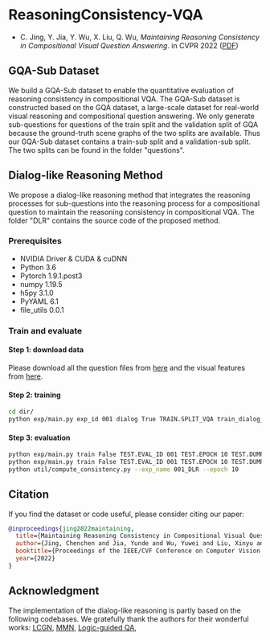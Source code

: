 # ReasoningConsistency-VQA

* C. Jing, Y. Jia, Y. Wu, X. Liu, Q. Wu, *Maintaining Reasoning Consistency in Compositional Visual Question Answering*. in CVPR 2022 ([PDF](https://jingchenchen.github.io/files/papers/2022/CVPR_DLR.pdf))

## GQA-Sub Dataset 
We build a GQA-Sub dataset to enable the quantitative evaluation of reasoning consistency in compositional VQA. The GQA-Sub dataset is constructed based on the GQA dataset, a large-scale dataset for real-world visual reasoning and compositional question answering. We only generate sub-questions for questions of the train split and the validation split of GQA because the ground-truth scene graphs of the two splits are available. Thus our GQA-Sub dataset contains a train-sub split and a validation-sub split. The two splits can be found in the folder "questions". 

## Dialog-like Reasoning Method
We propose a dialog-like reasoning method that integrates the reasoning processes for sub-questions into the reasoning process for a compositional question to maintain the reasoning consistency in compositional VQA. The folder "DLR" contains the source code of the proposed method. 


### Prerequisites
- NVIDIA Driver & CUDA & cuDNN
- Python 3.6
- Pytorch 1.9.1.post3
- numpy 1.19.5
- h5py 3.1.0
- PyYAML 6.1
- file_utils 0.0.1

### Train and evaluate 

#### Step 1: download data

Please download all the question files from [here](https://www.dropbox.com/s/vdd4uviuk161ov7/questions.zip) and the visual features from [here](https://convaisharables.blob.core.windows.net/meta-module-network/gqa_visual_features.zip).

#### Step 2: training 

``` sh
cd dir/
python exp/main.py exp_id 001 dialog True TRAIN.SPLIT_VQA train_dialog_balanced

``` 

#### Step 3: evaluation

``` sh
python exp/main.py train False TEST.EVAL_ID 001 TEST.EPOCH 10 TEST.DUMP_PRED True TEST.SPLIT_VQA val_sub_balanced
python exp/main.py train False TEST.EVAL_ID 001 TEST.EPOCH 10 TEST.DUMP_PRED True TEST.SPLIT_VQA val_balanced 
python util/compute_consistency.py --exp_name 001_DLR --epoch 10


``` 


## Citation

If you find the dataset or code useful, please consider citing our paper:

```bibtex
@inproceedings{jing2022maintaining,
  title={Maintaining Reasoning Consistency in Compositional Visual Question Answering},
  author={Jing, Chenchen and Jia, Yunde and Wu, Yuwei and Liu, Xinyu and Wu, Qi},
  booktitle={Proceedings of the IEEE/CVF Conference on Computer Vision and Pattern Recognition (CVPR)},
  year={2022}
}
```

## Acknowledgment

The implementation of the dialog-like reasoning is partly based on the following codebases. We gratefully thank the authors for their wonderful works: 
[LCGN](https://github.com/ronghanghu/lcgn),
[MMN](https://github.com/wenhuchen/Meta-Module-Network),
[Logic-guided QA](https://github.com/AkariAsai/logic_guided_qa),

